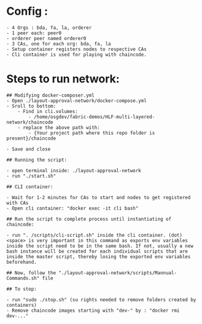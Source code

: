 # Config :
	- 4 Orgs : bda, fa, la, orderer
	- 1 peer each: peer0
	- orderer peer named orderer0
	- 3 CAs, one for each org: bda, fa, la
	- Setup container registers nodes to respective CAs
	- Cli container is used for playing with chaincode.

# Steps to run network:
	## Modifying docker-composer.yml
	- Open ./layout-approval-network/docker-compose.yml
	- Sroll to bottom:
		- Find in cli.volumes:
			- /home/osgdev/fabric-demos/HLF-multi-layered-network/chaincode
		- replace the above path with:
			- {Your project path where this repo folder is present}/chaincode

	- Save and close

	## Running the script:
	
	- open terminal inside: ./layout-approval-network
	- run "./start.sh"

	## CLI container:

	- Wait for 1-2 minutes for CAs to start and nodes to get registered with CAs
	- Open cli container: "docker exec -it cli bash"

	## Run the script to complete process until instantiating of chaincode:

	- run ". /scripts/cli-script.sh" inside the cli container. (dot)<space> is very important in this command as exports env variables inside the script need to be in the same bash. If not, usually a new bash instance will be created for each individual scripts that are inside the master script, thereby losing the exported env variables beforehand.

	## Now, follow the "./layout-approval-network/scripts/Mannual-Commands.sh" file

	## To stop:
	
	- run "sudo ./stop.sh" (su rights needed to remove folders created by containers)
	- Remove chaincode images starting with "dev-" by : "docker rmi dev-..."









